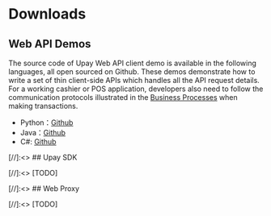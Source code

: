 # Downloads

## Web API Demos

The source code of Upay Web API client demo is available in the following languages, all open sourced on Github. These demos demonstrate how to write a set of thin client-side APIs which handles all the API request details. For a working cashier or POS application, developers also need to follow the communication protocols illustrated in the [Business Processes](api/business_processes.md) when making transactions.

* Python：[Github](https://github.com/WoSai/shouqianba-webapi-pythondemo)
* Java：[Github](https://github.com/WoSai/shouqianba-webapi-javademo)
* C#: [Github](https://github.com/WoSai/shouqianba-webapi-csharpdemo)

[//]:<> ## Upay SDK

[//]:<> [TODO]

[//]:<> ## Web Proxy

[//]:<> [TODO]
